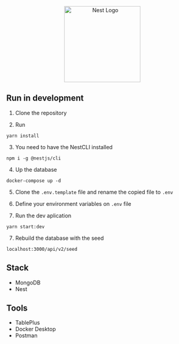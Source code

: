 <p align="center">
  <a href="http://nestjs.com/" target="blank"><img src="https://nestjs.com/img/logo-small.svg" width="200" alt="Nest Logo" /></a>
</p>

## Run in development
1. Clone the repository

2. Run
```
yarn install
```
3. You need to have the NestCLI installed
```
npm i -g @nestjs/cli
```
4. Up the database
```
docker-compose up -d
```
5. Clone the ```.env.template``` file and rename the copied file to ```.env```

6. Define your environment variables on ```.env``` file

7. Run the dev aplication
```
yarn start:dev
```
7. Rebuild the database with the seed
```
localhost:3000/api/v2/seed
```

## Stack
 * MongoDB
 * Nest

## Tools
 * TablePlus
 * Docker Desktop
 * Postman